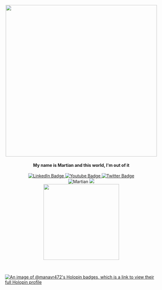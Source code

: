 <div id="header" align="center">
  <img src="https://media.giphy.com/media/xFkgeu7dhfgqqxJqmj/giphy.gif" width="500"/>
  <h4>My name is Martian and this world, I'm out of it</h4>
</div>
<div id="badges" align="center">
  <a href="https://www.linkedin.com/in/manav-rajpurohit-762109245/">
    <img src="https://img.shields.io/badge/LinkedIn-blue?style=for-the-badge&logo=linkedin&logoColor=white" alt="LinkedIn Badge"/>
  </a>
  <a href="https://www.youtube.com/channel/UC6ZGjOHtKnUv4irkMDejarg">
    <img src="https://img.shields.io/badge/YouTube-red?style=for-the-badge&logo=youtube&logoColor=white" alt="Youtube Badge"/>
  </a>
  <a href="https://twitter.com/_just__chill_">
    <img src="https://img.shields.io/badge/Twitter-blue?style=for-the-badge&logo=twitter&logoColor=white" alt="Twitter Badge"/>
  </a>
</div>
<div align="center">
  <img src="https://komarev.com/ghpvc/?username=Manavr472&style=flat-square&color=blue" alt="Martian"/>
  <img src="https://wakatime.com/badge/user/4405aa71-4aca-4288-8d59-99aea5788c05.svg">
</div>
<div align="center">
  <img src ="https://github-readme-stats-sigma-five.vercel.app/api?username=Manavr472&show_icons=true&theme=radical" height="250" />
</div>
<br><br>

[![An image of @manavr472's Holopin badges, which is a link to view their full Holopin profile](https://holopin.me/manavr472)](https://holopin.io/@manavr472)
